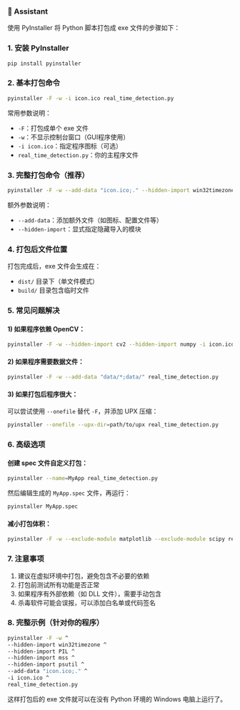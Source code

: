 ### 🤖 Assistant

使用 PyInstaller 将 Python 脚本打包成 exe 文件的步骤如下：

### 1. 安装 PyInstaller
```bash
pip install pyinstaller
```

### 2. 基本打包命令
```bash
pyinstaller -F -w -i icon.ico real_time_detection.py
```

常用参数说明：
- `-F`：打包成单个 exe 文件
- `-w`：不显示控制台窗口（GUI程序使用）
- `-i icon.ico`：指定程序图标（可选）
- `real_time_detection.py`：你的主程序文件

### 3. 完整打包命令（推荐）
```bash
pyinstaller -F -w --add-data "icon.ico;." --hidden-import win32timezone -i icon.ico real_time_detection.py
```

额外参数说明：
- `--add-data`：添加额外文件（如图标、配置文件等）
- `--hidden-import`：显式指定隐藏导入的模块

### 4. 打包后文件位置
打包完成后，exe 文件会生成在：
- `dist/` 目录下（单文件模式）
- `build/` 目录包含临时文件

### 5. 常见问题解决

#### 1) 如果程序依赖 OpenCV：
```bash
pyinstaller -F -w --hidden-import cv2 --hidden-import numpy -i icon.ico real_time_detection.py
```

#### 2) 如果程序需要数据文件：
```bash
pyinstaller -F -w --add-data "data/*;data/" real_time_detection.py
```

#### 3) 如果打包后程序很大：
可以尝试使用 `--onefile` 替代 `-F`，并添加 UPX 压缩：
```bash
pyinstaller --onefile --upx-dir=path/to/upx real_time_detection.py
```

### 6. 高级选项

#### 创建 spec 文件自定义打包：
```bash
pyinstaller --name=MyApp real_time_detection.py
```
然后编辑生成的 `MyApp.spec` 文件，再运行：
```bash
pyinstaller MyApp.spec
```

#### 减小打包体积：
```bash
pyinstaller -F -w --exclude-module matplotlib --exclude-module scipy real_time_detection.py
```

### 7. 注意事项
1. 建议在虚拟环境中打包，避免包含不必要的依赖
2. 打包前测试所有功能是否正常
3. 如果程序有外部依赖（如 DLL 文件），需要手动包含
4. 杀毒软件可能会误报，可以添加白名单或代码签名

### 8. 完整示例（针对你的程序）
```bash
pyinstaller -F -w ^
--hidden-import win32timezone ^
--hidden-import PIL ^
--hidden-import mss ^
--hidden-import psutil ^
--add-data "icon.ico;." ^
-i icon.ico ^
real_time_detection.py
```

这样打包后的 exe 文件就可以在没有 Python 环境的 Windows 电脑上运行了。